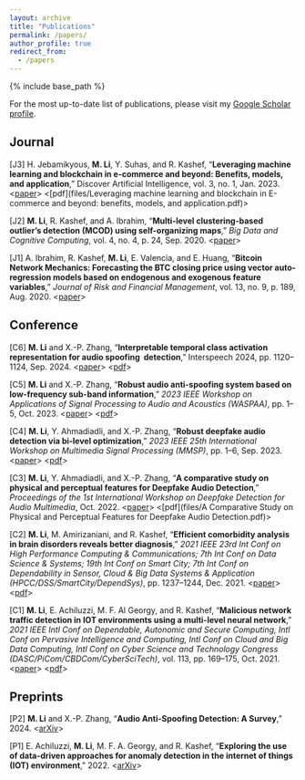 ```yaml
---
layout: archive
title: "Publications"
permalink: /papers/
author_profile: true
redirect_from:
  - /papers
---
```


{% include base_path %}

For the most up-to-date list of publications, please visit my [Google Scholar profile](https://scholar.google.com/citations?user=bh5r0XoAAAAJ&hl=en).

## Journal
[J3] H. Jebamikyous, **M. Li**, Y. Suhas, and R. Kashef, “**Leveraging machine learning and blockchain in e-commerce and beyond: Benefits, models, and application**,” Discover Artificial Intelligence, vol. 3, no. 1, Jan. 2023. <[paper](https://link.springer.com/article/10.1007/s44163-022-00046-0)> <[pdf](files/Leveraging machine learning and blockchain in E-commerce and beyond: benefits, models, and application.pdf)> 

[J2] **M. Li**, R. Kashef, and A. Ibrahim, “**Multi-level clustering-based outlier’s detection (MCOD) using self-organizing maps**,” _Big Data and Cognitive Computing_, vol. 4, no. 4, p. 24, Sep. 2020. <[paper](https://www.mdpi.com/2504-2289/4/4/24)>

[J1] A. Ibrahim, R. Kashef, **M. Li**, E. Valencia, and E. Huang, “**Bitcoin Network Mechanics: Forecasting the BTC closing price using vector auto-regression models based on endogenous and exogenous feature variables**,” _Journal of Risk and Financial Management_, vol. 13, no. 9, p. 189, Aug. 2020. <[paper](https://www.mdpi.com/1911-8074/13/9/189)>




## Conference

[C6] **M. Li** and X.-P. Zhang, “**Interpretable temporal class activation representation for audio spoofing  detection**,” Interspeech 2024, pp. 1120–1124, Sep. 2024. <[paper](https://www.isca-archive.org/interspeech_2024/li24oa_interspeech.html)> <[pdf](https://www.isca-archive.org/interspeech_2024/li24oa_interspeech.pdf)>

[C5] **M. Li** and X.-P. Zhang, “**Robust audio anti-spoofing system based on low-frequency sub-band information**,” _2023 IEEE Workshop on Applications of Signal Processing to Audio and Acoustics (WASPAA)_, pp. 1–5, Oct. 2023. <[paper](https://ieeexplore.ieee.org/document/10248132)> <[pdf](files/Robust_Audio_Anti-Spoofing_System_Based_on_Low-Frequency_Sub-Band_Information.pdf)>

[C4] **M. Li**, Y. Ahmadiadli, and X.-P. Zhang, “**Robust deepfake audio detection via bi-level optimization**,” _2023 IEEE 25th International Workshop on Multimedia Signal Processing (MMSP)_, pp. 1–6, Sep. 2023. <[paper](https://ieeexplore.ieee.org/document/10337724)> <[pdf](files/Robust_Deepfake_Audio_Detection_via_Bi-Level_Optimization.pdf)>

[C3] **M. Li**, Y. Ahmadiadli, and X.-P. Zhang, “**A comparative study on physical and perceptual features for Deepfake Audio Detection**,” _Proceedings of the 1st International Workshop on Deepfake Detection for Audio Multimedia_, Oct. 2022. <[paper](https://dl.acm.org/doi/10.1145/3552466.3556523)> <[pdf](files/A Comparative Study on Physical and Perceptual Features for Deepfake Audio Detection.pdf)> 

[C2] **M. Li**, M. Amirizaniani, and R. Kashef, “**Efficient comorbidity analysis in brain disorders reveals better diagnosis**,” _2021 IEEE 23rd Int Conf on High Performance Computing &amp; Communications; 7th Int Conf on Data Science &amp; Systems; 19th Int Conf on Smart City; 7th Int Conf on Dependability in Sensor, Cloud &amp; Big Data Systems &amp; Application (HPCC/DSS/SmartCity/DependSys)_, pp. 1237–1244, Dec. 2021. <[paper](https://ieeexplore.ieee.org/document/9781039)> <[pdf](files/Efficient_Comorbidity_Analysis_in_Brain_Disorders_Reveals_Better_Diagnosis.pdf)>

[C1] **M. Li**, E. Achiluzzi, M. F. Al Georgy, and R. Kashef, “**Malicious network traffic detection in IOT environments using a multi-level neural network**,” _2021 IEEE Intl Conf on Dependable, Autonomic and Secure Computing, Intl Conf on Pervasive Intelligence and Computing, Intl Conf on Cloud and Big Data Computing, Intl Conf on Cyber Science and Technology Congress (DASC/PiCom/CBDCom/CyberSciTech)_, vol. 113, pp. 169–175, Oct. 2021. <[paper](https://ieeexplore.ieee.org/document/9730195)> <[pdf](files/Malicious_Network_Traffic_Detection_in_IoT_Environments_Using_A_Multi-level_Neural_Network.pdf)>


## Preprints
[P2] **M. Li** and X.-P. Zhang, “**Audio Anti-Spoofing Detection: A Survey**,” 2024. <[arXiv](https://arxiv.org/pdf/2404.13914)>

[P1] E. Achiluzzi, **M. Li**, M. F. A. Georgy, and R. Kashef, “**Exploring the use of data-driven approaches for anomaly detection in the internet of things (IOT) environment**,” 2022. <[arXiv](https://arxiv.org/pdf/2301.00134)>
